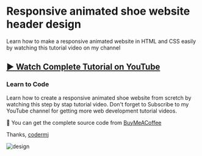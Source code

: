 # Responsive animated shoe website header design
Learn how to make a responsive animated website in HTML and CSS easily by watching this tutorial video on my channel

## [▶️ Watch Complete Tutorial on YouTube](https://youtu.be/qcHGLU_9674)
### Learn to Code

Learn how to create a responsive animated shoe website from scretch by watching this step by stap tutorial video. Don't forget to Subscribe to my YouTube channel for getting more web development tutorial videos.

💝 You can get the complete source code from [BuyMeACoffee](https://www.buymeacoffee.com/codermj/e/187797)

Thanks,
[codermj](https://www.youtube.com/@thecodermj/)

![design](https://github.com/mjshofy/header-animated-shoe-website/assets/76812554/0a82fd86-d059-46fd-95bc-2bc067fb81de)
